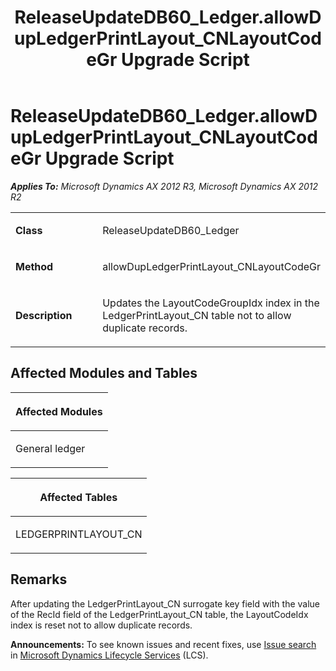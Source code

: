 ﻿---
title: ReleaseUpdateDB60_Ledger.allowDupLedgerPrintLayout_CNLayoutCodeGr Upgrade Script
TOCTitle: ReleaseUpdateDB60_Ledger.allowDupLedgerPrintLayout_CNLayoutCodeGr Upgrade Script
ms:assetid: 06419e53-a13a-3b2a-be88-29c83f69dae1
ms:mtpsurl: https://msdn.microsoft.com/en-us/library/JJ684739(v=AX.60)
ms:contentKeyID: 49706434
ms.date: 05/18/2015
mtps_version: v=AX.60
---

# ReleaseUpdateDB60\_Ledger.allowDupLedgerPrintLayout\_CNLayoutCodeGr Upgrade Script 


_**Applies To:** Microsoft Dynamics AX 2012 R3, Microsoft Dynamics AX 2012 R2_

<table>
<colgroup>
<col style="width: 50%" />
<col style="width: 50%" />
</colgroup>
<tbody>
<tr class="odd">
<td><p><strong>Class</strong></p></td>
<td><p>ReleaseUpdateDB60_Ledger</p></td>
</tr>
<tr class="even">
<td><p><strong>Method</strong></p></td>
<td><p>allowDupLedgerPrintLayout_CNLayoutCodeGr</p></td>
</tr>
<tr class="odd">
<td><p><strong>Description</strong></p></td>
<td><p>Updates the LayoutCodeGroupIdx index in the LedgerPrintLayout_CN table not to allow duplicate records.</p></td>
</tr>
</tbody>
</table>


## Affected Modules and Tables

<table>
<colgroup>
<col style="width: 100%" />
</colgroup>
<thead>
<tr class="header">
<th><p>Affected Modules</p></th>
</tr>
</thead>
<tbody>
<tr class="odd">
<td><p>General ledger</p></td>
</tr>
</tbody>
</table>


<table>
<colgroup>
<col style="width: 100%" />
</colgroup>
<thead>
<tr class="header">
<th><p>Affected Tables</p></th>
</tr>
</thead>
<tbody>
<tr class="odd">
<td><p>LEDGERPRINTLAYOUT_CN</p></td>
</tr>
</tbody>
</table>


## Remarks

After updating the LedgerPrintLayout\_CN surrogate key field with the value of the RecId field of the LedgerPrintLayout\_CN table, the LayoutCodeIdx index is reset not to allow duplicate records.

  
**Announcements:** To see known issues and recent fixes, use [Issue search](http://go.microsoft.com/fwlink/?linkid=389258) in [Microsoft Dynamics Lifecycle Services](http://go.microsoft.com/fwlink/?linkid=306505) (LCS).

